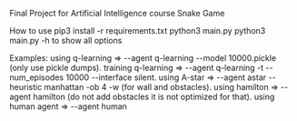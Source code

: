 Final Project for Artificial Intelligence course
	Snake Game


How to use
	pip3 install -r requirements.txt
	python3 main.py
	python3 main.py -h to show all options

Examples: 
	using q-learning => --agent q-learning --model 10000.pickle (only use pickle dumps).
	training q-learning => --agent q-learning -t --num_episodes 10000 --interface silent.
	using A-star => --agent astar --heuristic manhattan -ob 4 -w (for wall and obstacles).
	using hamilton => --agent hamilton (do not add obstacles it is not optimized for that).
	using human agent => --agent human 
